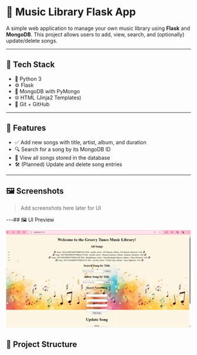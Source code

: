 # 🎵 Music Library Flask App

A simple web application to manage your own music library using **Flask** and **MongoDB**. This project allows users to add, view, search, and (optionally) update/delete songs.

---

## 🔧 Tech Stack

- 🐍 Python 3
- ⚙️ Flask
- 🍃 MongoDB with PyMongo
- 🌐 HTML (Jinja2 Templates)
- 🧠 Git + GitHub

---

## 🚀 Features

- ✅ Add new songs with title, artist, album, and duration
- 🔍 Search for a song by its MongoDB ID
- 📄 View all songs stored in the database
- 🛠️ (Planned) Update and delete song entries

---

## 🖼️ Screenshots

> Add screenshots here later for UI

---## 🖼️ UI Preview

![Homepage](screenshot/homepage.png)


## 📁 Project Structure

